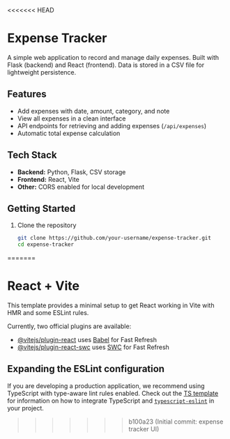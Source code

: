 <<<<<<< HEAD
# Expense Tracker

A simple web application to record and manage daily expenses. Built with Flask (backend) and React (frontend). Data is stored in a CSV file for lightweight persistence.

## Features
- Add expenses with date, amount, category, and note  
- View all expenses in a clean interface  
- API endpoints for retrieving and adding expenses (`/api/expenses`)  
- Automatic total expense calculation  

## Tech Stack
- **Backend:** Python, Flask, CSV storage  
- **Frontend:** React, Vite  
- **Other:** CORS enabled for local development  

## Getting Started
1. Clone the repository  
   ```bash
   git clone https://github.com/your-username/expense-tracker.git
   cd expense-tracker
=======
# React + Vite

This template provides a minimal setup to get React working in Vite with HMR and some ESLint rules.

Currently, two official plugins are available:

- [@vitejs/plugin-react](https://github.com/vitejs/vite-plugin-react/blob/main/packages/plugin-react) uses [Babel](https://babeljs.io/) for Fast Refresh
- [@vitejs/plugin-react-swc](https://github.com/vitejs/vite-plugin-react/blob/main/packages/plugin-react-swc) uses [SWC](https://swc.rs/) for Fast Refresh

## Expanding the ESLint configuration

If you are developing a production application, we recommend using TypeScript with type-aware lint rules enabled. Check out the [TS template](https://github.com/vitejs/vite/tree/main/packages/create-vite/template-react-ts) for information on how to integrate TypeScript and [`typescript-eslint`](https://typescript-eslint.io) in your project.
>>>>>>> b100a23 (Initial commit: expense tracker UI)
